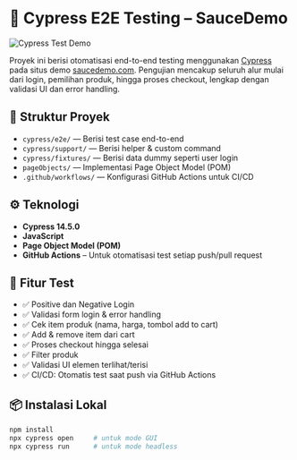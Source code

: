 # 🧪 Cypress E2E Testing – SauceDemo

![Cypress Test Demo](https://tenor.com/id/view/nerd-nahida-gif-8339133489859238958)

Proyek ini berisi otomatisasi end-to-end testing menggunakan [Cypress](https://www.cypress.io/) pada situs demo [saucedemo.com](https://www.saucedemo.com/v1/). Pengujian mencakup seluruh alur mulai dari login, pemilihan produk, hingga proses checkout, lengkap dengan validasi UI dan error handling.

## 📂 Struktur Proyek

- `cypress/e2e/` — Berisi test case end-to-end
- `cypress/support/` — Berisi helper & custom command
- `cypress/fixtures/` — Berisi data dummy seperti user login
- `pageObjects/` — Implementasi Page Object Model (POM)
- `.github/workflows/` — Konfigurasi GitHub Actions untuk CI/CD

## ⚙️ Teknologi

- **Cypress 14.5.0**
- **JavaScript**
- **Page Object Model (POM)**
- **GitHub Actions** – Untuk otomatisasi test setiap push/pull request

## 🚀 Fitur Test

- ✅ Positive dan Negative Login
- ✅ Validasi form login & error handling
- ✅ Cek item produk (nama, harga, tombol add to cart)
- ✅ Add & remove item dari cart
- ✅ Proses checkout hingga selesai
- ✅ Filter produk
- ✅ Validasi UI elemen terlihat/terisi
- ✅ CI/CD: Otomatis test saat push via GitHub Actions

## 📦 Instalasi Lokal

```bash
npm install
npx cypress open     # untuk mode GUI
npx cypress run      # untuk mode headless

